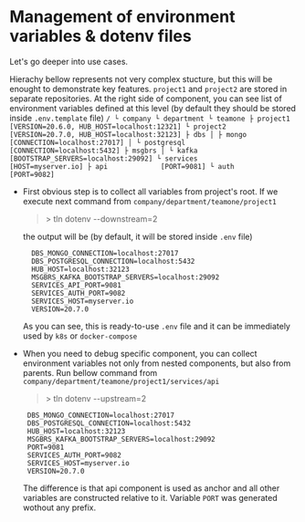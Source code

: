 # Management of environment variables & dotenv files

Let's go deeper into use cases.

Hierachy bellow represents not very complex stucture, but this will be enought to demonstrate key features.
`project1` and `project2` are stored in separate repositories. At the right side of component, you can see list of environment variables defined at this level (by default they should be stored inside `.env.template` file)
    ```
     /
     └ company
       └ department
         └ teamone
           ├ project1            [VERSION=20.6.0, HUB_HOST=localhost:12321]
           └ project2            [VERSION=20.7.0, HUB_HOST=localhost:32123]
             ├ dbs
             │ ├ mongo           [CONNECTION=localhost:27017]
             │ └ postgresql      [CONNECTION=localhost:5432]
             ├ msgbrs
             │ └ kafka           [BOOTSTRAP_SERVERS=localhost:29092]
             └ services          [HOST=myserver.io]
               ├ api             [PORT=9081]
               └ auth            [PORT=9082]
    ```

* First obvious step is to collect all variables from project's root. If we execute next command from `company/department/teamone/project1`
  > \> tln dotenv --downstream=2
  
    the output will be (by default, it will be stored inside `.env` file)
    ```
      DBS_MONGO_CONNECTION=localhost:27017
      DBS_POSTGRESQL_CONNECTION=localhost:5432
      HUB_HOST=localhost:32123
      MSGBRS_KAFKA_BOOTSTRAP_SERVERS=localhost:29092
      SERVICES_API_PORT=9081
      SERVICES_AUTH_PORT=9082
      SERVICES_HOST=myserver.io
      VERSION=20.7.0
    ```
    As you can see, this is ready-to-use `.env` file and it can be immediately used by `k8s` or `docker-compose`
    
* When you need to debug specific component, you can collect environment variables not only from nested components, but also from parents. Run bellow command from `company/department/teamone/project1/services/api`
   > \> tln dotenv --upstream=2
    ```
     DBS_MONGO_CONNECTION=localhost:27017
     DBS_POSTGRESQL_CONNECTION=localhost:5432
     HUB_HOST=localhost:32123
     MSGBRS_KAFKA_BOOTSTRAP_SERVERS=localhost:29092
     PORT=9081
     SERVICES_AUTH_PORT=9082
     SERVICES_HOST=myserver.io
     VERSION=20.7.0
    ```
    The difference is that api component is used as anchor and all other variables are constructed relative to it. Variable `PORT` was generated wothout any prefix.
